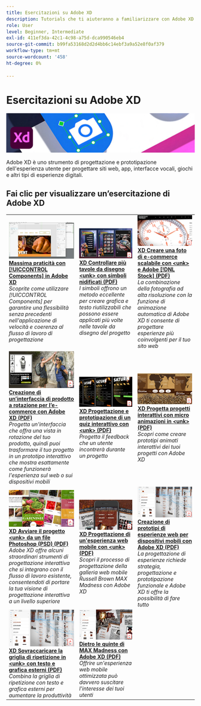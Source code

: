 ```yaml
---
title: Esercitazioni su Adobe XD
description: Tutorials che ti aiuteranno a familiarizzare con Adobe XD
role: User
level: Beginner, Intermediate
exl-id: 411ef3da-42c1-4c98-a75d-dca990546eb4
source-git-commit: b99fa53168d2d2d4bb6c14ebf3a9a52e8f0af379
workflow-type: tm+mt
source-wordcount: '458'
ht-degree: 0%

---
```


# Esercitazioni su Adobe XD

![Creative Cloud Hero Image](../assets/XD.jpg)

Adobe XD è uno strumento di progettazione e prototipazione dell&#39;esperienza utente per progettare siti web, app, interfacce vocali, giochi e altri tipi di esperienze digitali.

## Fai clic per visualizzare un’esercitazione di Adobe XD

<table>
<tr>
 <td>
   <a href="components.md">
      <img alt="Comodità con i componenti in Adobe XD" src="assets/Componentsxd.jpg" />
   </a>
    <div>
   <a href="components.md"><strong>Massima praticità con [!UICCONTROL Components] in Adobe XD</strong></a>
    </div>
    <em>Scoprite come utilizzare [!UICCONTROL Components] per garantire una flessibilità senza precedenti nell'applicazione di velocità e coerenza al flusso di lavoro di progettazione</em>
    <br>
  </td>
  <td>
   <a href="assets/ControlMultipleXDArtboardswithNestedSymbols.pdf">
      <img alt="XD Controllare più tavole da disegno &lt;unk&gt; con simboli nidificati" src="assets/ControlMultipleXDArtboardswithNestedSymbols.jpg" />
   </a>
    <div>
   <a href="assets/ControlMultipleXDArtboardswithNestedSymbols.pdf"><strong>XD Controllare più tavole da disegno &lt;unk&gt; con simboli nidificati (PDF)</strong></a>
    </div>
    <em>I simboli offrono un metodo eccellente per creare grafica e testo riutilizzabili che possono essere applicati più volte nelle tavole da disegno del progetto</em>
    <br>
  </td>
  <td>
   <a href="assets/CreateaZoomableeCommercePhotowithXDandAdobeStock.pdf">
      <img alt="XD Creare una foto di e-commerce scalabile con &lt;unk&gt; e Adobe [!DNL Stock]" src="assets/CreateaZoomableeCommercePhotowithXDandAdobeStock.jpg" />
   </a>
    <div>
   <a href="assets/CreateaZoomableeCommercePhotowithXDandAdobeStock.pdf"><strong>XD Creare una foto di e-commerce scalabile con &lt;unk&gt; e Adobe [!DNL Stock] (PDF)</strong></a>
    </div>
    <em>La combinazione della fotografia ad alta risoluzione con la funzione di animazione automatica di Adobe XD ti consente di progettare esperienze più coinvolgenti per il tuo sito web</em>
    <br>
  </td>
</tr>
<tr>
 <td>
   <a href="assets/CreatingaRotatingProductInterfaceforECommercewithAdobeXD.pdf">
      <img alt="Creazione di un’interfaccia di prodotto a rotazione per l’e-commerce con Adobe XD" src="assets/CreatingaRotatingProductInterfaceforECommercewithAdobeXD.jpg" />
   </a>
    <div>
   <a href="assets/CreatingaRotatingProductInterfaceforECommercewithAdobeXD.pdf"><strong>Creazione di un’interfaccia di prodotto a rotazione per l’e-commerce con Adobe XD (PDF)</strong></a>
    </div>
    <em>Progetta un'interfaccia che offra una vista in rotazione del tuo prodotto, quindi puoi trasformare il tuo progetto in un prototipo interattivo che mostra esattamente come funzionerà l'esperienza sul web o sui dispositivi mobili</em>
    <br>
  </td>
  <td>
   <a href="assets/DesignandPrototypeanInteractiveQuizwithXD.pdf">
      <img alt="XD Progettazione e prototipazione di un quiz interattivo con &lt;unk&gt;" src="assets/DesignandPrototypeanInteractiveQuizwithXD.jpg" />
   </a>
    <div>
   <a href="assets/DesignandPrototypeanInteractiveQuizwithXD.pdf"><strong>XD Progettazione e prototipazione di un quiz interattivo con &lt;unk&gt; (PDF)</strong></a>
    </div>
    <em>Progetta il feedback che un utente incontrerà durante un progetto</em>
    <br>
  </td>
  <td>
   <a href="assets/DesignInteractiveProjectswithMicroAnimationsinXD.pdf">
      <img alt="XD Progetta progetti interattivi con micro animazioni in &lt;unk&gt;" src="assets/DesignInteractiveProjectswithMicroAnimationsinXD.jpg" />
   </a>
    <div>
   <a href="assets/DesignInteractiveProjectswithMicroAnimationsinXD.pdf"><strong>XD Progetta progetti interattivi con micro animazioni in &lt;unk&gt; (PDF)</strong></a>
    </div>
    <em>Scopri come creare prototipi animati interattivi dei tuoi progetti con Adobe XD</em>
    <br>
  </td>
</tr>
<tr>
 <td>
   <a href="assets/JumpstartyourXDProjectfromaPhotoshopFile.pdf">
      <img alt="XD Avviare il progetto &lt;unk&gt; da un file Photoshop (PSD)" src="assets/JumpstartyourXDProjectfromaPhotoshopFile.jpg" />
   </a>
    <div>
   <a href="assets/JumpstartyourXDProjectfromaPhotoshopFile.pdf"><strong>XD Avviare il progetto &lt;unk&gt; da un file Photoshop (PSD) (PDF)</strong></a>
    </div>
    <em>Adobe XD offre alcuni straordinari strumenti di progettazione interattiva che si integrano con il flusso di lavoro esistente, consentendoti di portare la tua visione di progettazione interattiva a un livello superiore</em>
    <br>
  </td>
  <td>
   <a href="assets/MobileWebExperienceswithXD.pdf">
      <img alt="XD Progettazione di un'esperienza web mobile con &lt;unk&gt;" src="assets/MobileWebExperienceswithXD.jpg" />
   </a>
    <div>
   <a href="assets/MobileWebExperienceswithXD.pdf"><strong>XD Progettazione di un'esperienza web mobile con &lt;unk&gt; (PDF)</strong></a>
    </div>
    <em>Scopri il processo di progettazione della galleria web mobile Russell Brown MAX Madness con Adobe XD</em>
    <br>
  </td>
  <td>
   <a href="assets/PrototypeaMobileWebExperiencewithAdobeXD.pdf">
      <img alt="Creazione di prototipi di esperienze web per dispositivi mobili con Adobe XD" src="assets/PrototypeaMobileWebExperiencewithAdobeXD.jpg" />
   </a>
    <div>
   <a href="assets/PrototypeaMobileWebExperiencewithAdobeXD.pdf"><strong>Creazione di prototipi di esperienze web per dispositivi mobili con Adobe XD (PDF)</strong></a>
    </div>
    <em>La progettazione di esperienze richiede strategia, progettazione e prototipazione funzionale e Adobe XD ti offre la possibilità di fare tutto</em>
    <br>
  </td>
</tr>
<tr>
   <td>
   <a href="assets/PrototypeaMobileWebExperiencewithAdobeXD.pdf">
      <img alt="XD Sovraccaricare la griglia di ripetizione in &lt;unk&gt; con testo e grafica esterni" src="assets/PrototypeaMobileWebExperiencewithAdobeXD.jpg" />
   </a>
    <div>
   <a href="assets/PrototypeaMobileWebExperiencewithAdobeXD.pdf"><strong>XD Sovraccaricare la griglia di ripetizione in &lt;unk&gt; con testo e grafica esterni (PDF)</strong></a>
    </div>
    <em>Combina la griglia di ripetizione con testo e grafica esterni per aumentare la produttività</em>
    <br>
  </td>
  <td>
   <a href="assets/BehindtheScenesofMAXMadnesswithAdobeXD.pdf">
      <img alt="Dietro le quinte della follia di MAX con Adobe XD" src="assets/BehindtheScenesofMAXMadnesswithAdobeXD.jpg" />
   </a>
    <div>
   <a href="assets/BehindtheScenesofMAXMadnesswithAdobeXD.pdf"><strong>Dietro le quinte di MAX Madness con Adobe XD (PDF)</strong></a>
    </div>
    <em>Offrire un'esperienza web mobile ottimizzata può davvero suscitare l'interesse dei tuoi utenti</em>
    <br>
  </td>
</tr>
</table>
